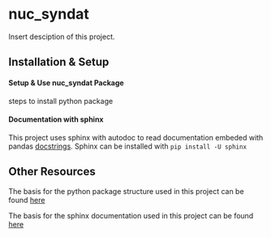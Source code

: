 # nuc_syndat

Insert desciption of this project.

## Installation & Setup

#### Setup & Use nuc_syndat Package
steps to install python package

#### Documentation with sphinx
This project uses sphinx with autodoc to read documentation embeded with pandas [docstrings](https://pandas.pydata.org/docs/development/contributing_docstring.html#plots-in-examples).
Sphinx can be installed with `pip install -U sphinx`



## Other Resources
The basis for the python package structure used in this project can be found [here](https://packaging.python.org/en/latest/tutorials/packaging-projects/)

The basis for the sphinx documentation used in this project can be found [here](https://betterprogramming.pub/auto-documenting-a-python-project-using-sphinx-8878f9ddc6e9)
  

